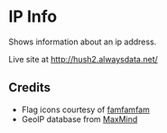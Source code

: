 # IP Info #

Shows information about an ip address.

Live site at <http://hush2.alwaysdata.net/>


## Credits ##

- Flag icons courtesy of [famfamfam](http://www.famfamfam.com/lab/icons/flags/)
- GeoIP database from [MaxMind](http://www.maxmind.com/app/ip-location)